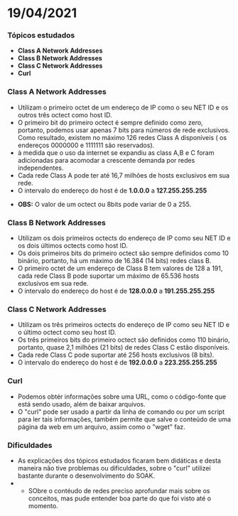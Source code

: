 # 19/04/2021

### Tópicos estudados

* **Class A Network Addresses** 
* **Class B Network Addresses**
* **Class C Network Addresses**
* **Curl**

### Class A Network Addresses

* Utilizam o primeiro octet de um endereço de IP como o seu NET ID e os outros três octect como host ID.
* O primeiro bit do primeiro octect é sempre definido como zero, portanto, podemos usar apenas 7 bits para números de rede exclusivos. Como resultado, existem no máximo 126 redes Class A disponíveis ( os endereços 0000000 e 1111111 são reservados).
* à medida que o uso da internet se expandiu as class A,B e C foram adicionadas para acomodar a crescente demanda por redes independentes.
* Cada rede Class A pode ter até 16,7 milhões de hosts exclusivos em sua rede.
* O intervalo do endereço do host é de **1.0.0.0** a **127.255.255.255**</p>
* **OBS:** O valor de um octect ou 8bits pode variar de 0 a 255.

### Class B Network Addresses

* Utilizam os dois primeiros octects do endereço de IP como seu NET ID e os dois últimos octects como host ID.
* Os dois primeiros bits do primeiro octect são sempre definidos como 10 binário, portanto, há um máximo de 16.384 (14 bits) redes class B.
* O primeiro octet de um endereço de Class B tem valores de 128 a 191, cada rede Class B pode suportar um máximo de 65.536 hosts exclusivos em sua rede.
* O intervalo do endereço do host é de **128.0.0.0** a **191.255.255.255**

### Class C Network Addresses

* Utilizam os três primeiros octects do endereço de IP como seu NET ID e o último octect como seu host ID.
* Os três primeiros bits do primeiro octect são definidos como 110 binário, portanto, quase 2,1 milhões (21 bits) de redes Class C estão disponíveis.
* Cada rede Class C pode suportar até 256 hosts exclusivos (8 bits).
* O intervalo do endereço do host é de **192.0.0.0** a **223.255.255.255**
  
### Curl

* Podemos obtér informações sobre uma URL, como o código-fonte que está sendo usado, além de baixar arquivos.
* O "curl" pode ser usado a partir da linha de comando ou por um script para ler tais informações, também permite que salve o conteúdo de uma página da web em um arquivo, assim como o "wget" faz.
  

### Dificuldades

* As explicações dos tópicos estudados ficaram  bem didáticas e desta maneira não tive problemas ou dificuldades, sobre o "curl" utilizei bastante durante o desenvolvimento do SOAK.
* * SObre o contéudo de redes preciso aprofundar mais sobre os conceitos, mas pude entender boa parte do que foi visto até o momento.

